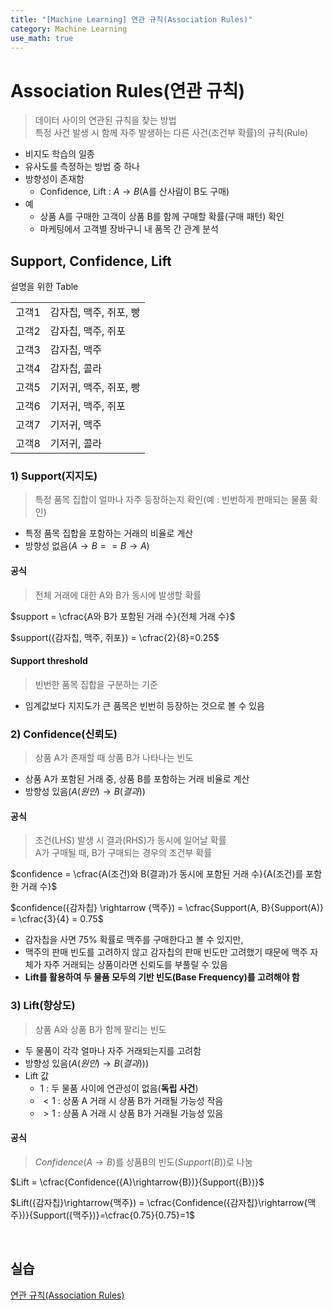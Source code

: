```yaml
---
title: "[Machine Learning] 연관 규칙(Association Rules)"
category: Machine Learning
use_math: true
---
```


# Association Rules(연관 규칙)
> 데이터 사이의 연관된 규칙을 찾는 방법 <br>
> 특정 사건 발생 시 함께 자주 발생하는 다른 사건(조건부 확률)의 규칙(Rule)

- 비지도 학습의 일종
- 유사도를 측정하는 방법 중 하나
- 방향성이 존재함
  - Confidence, Lift : $A \rightarrow B$(A를 산사람이 B도 구매)
- 예
    - 상품 A를 구매한 고객이 상품 B를 함께 구매할 확률(구매 패턴) 확인
    - 마케팅에서 고객별 장바구니 내 품목 간 관계 분석

## Support, Confidence, Lift

설명을 위한 Table

|||
|---|---|
|고객1|감자칩, 맥주, 쥐포, 빵|
|고객2|감자칩, 맥주, 쥐포|
|고객3|감자칩, 맥주|
|고객4|감자칩, 콜라|
|고객5|기저귀, 맥주, 쥐포, 빵|
|고객6|기저귀, 맥주, 쥐포|
|고객7|기저귀, 맥주|
|고객8|기저귀, 콜라|


### 1) Support(지지도)
> 특정 품목 집합이 얼마나 자주 등장하는지 확인(예 : 빈번하게 판매되는 물품 확인)

- 특정 품목 집합을 포함하는 거래의 비율로 계산
- 방향성 없음($A \rightarrow B == B \rightarrow A$)

#### 공식
> 전체 거래에 대한 A와 B가 동시에 발생할 확률

$support = \cfrac{A와 B가 포함된 거래 수}{전체 거래 수}$

$support({감자칩, 맥주, 쥐포}) = \cfrac{2}{8}=0.25$

#### Support threshold
> 빈번한 품목 집합을 구분하는 기준

- 임계값보다 지지도가 큰 품목은 빈번히 등장하는 것으로 볼 수 있음

### 2) Confidence(신뢰도)
> 상품 A가 존재할 때 상품 B가 나타나는 빈도

- 상품 A가 포함된 거래 중, 상품 B를 포함하는 거래 비율로 계산
- 방향성 있음($A(원인) \rightarrow B(결과)$)

#### 공식
> 조건(LHS) 발생 시 결과(RHS)가 동시에 일어날 확률<br>
> A가 구매될 때, B가 구매되는 경우의 조건부 확률

$confidence = \cfrac{A(조건)와 B(결과)가 동시에 포함된 거래 수}{A(조건)를 포함한 거래 수}$

$confidence({감자칩} \rightarrow {맥주}) = \cfrac{Support(A, B}{Support(A)} = \cfrac{3}{4} = 0.75$

- 감자칩을 사면 75% 확률로 맥주를 구매한다고 볼 수 있지만,
- 맥주의 판매 빈도를 고려하지 않고 감자칩의 판매 빈도만 고려했기 때문에 맥주 자체가 자주 거래되는 상품이라면 신뢰도를 부풀릴 수 있음
- **Lift를 활용하여 두 물품 모두의 기반 빈도(Base Frequency)를 고려해야 함**

### 3) Lift(향상도)
> 상품 A와 상품 B가 함께 팔리는 빈도

- 두 물품이 각각 얼마나 자주 거래되는지를 고려함
- 방향성 있음($A(원인)\rightarrow B(결과)$))
- Lift 값
  - $1$ : 두 물품 사이에 연관성이 없음(**독립 사건**)
  - $<1$ : 상품 A 거래 시 상품 B가 거래될 가능성 작음
  - $>1$ : 상품 A 거래 시 상품 B가 거래될 가능성 있음

#### 공식
>$Confidence({A}\rightarrow{B})$를 상품B의 빈도($Support({B})$)로 나눔

$Lift = \cfrac{Confidence({A}\rightarrow{B})}{Support({B})}$

$Lift({감자칩}\rightarrow{맥주}) = \cfrac{Confidence({감자칩}\rightarrow{맥주})}{Support({맥주})}=\cfrac{0.75}{0.75}=1$

<br>

## 실습
<a href="https://colab.research.google.com/drive/1yx-EBXM1PdO2PRTi52HPXHr8jtVlJscd?usp=sharing">연관 규칙(Association Rules)</a>